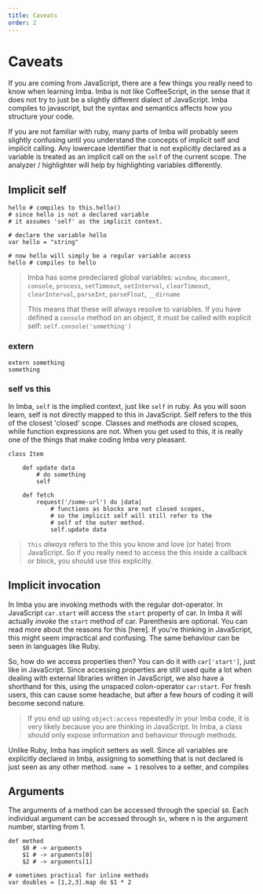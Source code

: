 ```yaml
---
title: Caveats
order: 2
---
```


# Caveats

If you are coming from JavaScript, there are a few things you really need to know when learning Imba. Imba is not like CoffeeScript, in the sense that it does not try to just be a slightly different dialect of JavaScript. Imba compiles to javascript, but the syntax and semantics affects how you structure your code.

If you are not familiar with ruby, many parts of Imba will probably seem slightly confusing until you understand the concepts of implicit self and implicit calling. Any lowercase identifier that is not explicitly declared as a variable is treated as an implicit call on the `self` of the current scope. The analyzer / highlighter will help by highlighting variables differently.

## Implicit self

```text
hello # compiles to this.hello()
# since hello is not a declared variable
# it assumes 'self' as the implicit context.
```

```text
# declare the variable hello
var hello = "string"

# now hello will simply be a regular variable access
hello # compiles to hello
```

> Imba has some predeclared global variables: `window`, `document`, `console`, `process`, `setTimeout`, `setInterval`, `clearTimeout`, `clearInterval`, `parseInt`, `parseFloat`, `__dirname`
>
> This means that these will always resolve to variables. If you have defined a `console` method on an object, it must be called with explicit self: `self.console('something')`

### extern

```text
extern something
something
```

### self vs this

In Imba, `self` is the implied context, just like `self` in ruby. As you will soon learn, self is not directly mapped to this in JavaScript. Self refers to the this of the closest 'closed' scope. Classes and methods are closed scopes, while function expressions are not. When you get used to this, it is really one of the things that make coding Imba very pleasant.

```text
class Item

    def update data
        # do something
        self

    def fetch
        request('/some-url') do |data|
            # functions as blocks are not closed scopes,
            # so the implicit self will still refer to the
            # self of the outer method.
            self.update data
```

> `this` _always_ refers to the this you know and love \(or hate\) from JavaScript. So if you really need to access the this inside a callback or block, you should use this explicitly.

## Implicit invocation

In Imba you are invoking methods with the regular dot-operator. In JavaScript `car.start` will access the `start` property of car. In Imba it will actually _invoke_ the `start` method of car. Parenthesis are optional. You can read more about the reasons for this \[here\]. If you're thinking in JavaScript, this might seem impractical and confusing. The same behaviour can be seen in languages like Ruby.

So, how do we access properties then? You can do it with `car['start']`, just like in JavaScript. Since accessing properties are still used quite a lot when dealing with external libraries written in JavaScript, we also have a shorthand for this, using the unspaced colon-operator `car:start`. For fresh users, this can cause some headache, but after a few hours of coding it will become second nature.

> If you end up using `object:access` repeatedly in your Imba code, it is very likely because you are thinking in JavaScript. In Imba, a class should only expose information and behaviour through methods.

Unlike Ruby, Imba has implicit setters as well. Since all variables are explicitly declared in Imba, assigning to something that is not declared is just seen as any other method. `name = 1` resolves to a setter, and compiles

## Arguments

The arguments of a method can be accessed through the special `$0`. Each individual argument can be accessed through `$n`, where n is the argument number, starting from 1.

```text
def method
    $0 # -> arguments
    $1 # -> arguments[0]
    $2 # -> arguments[1]

# sometimes practical for inline methods
var doubles = [1,2,3].map do $1 * 2
```

